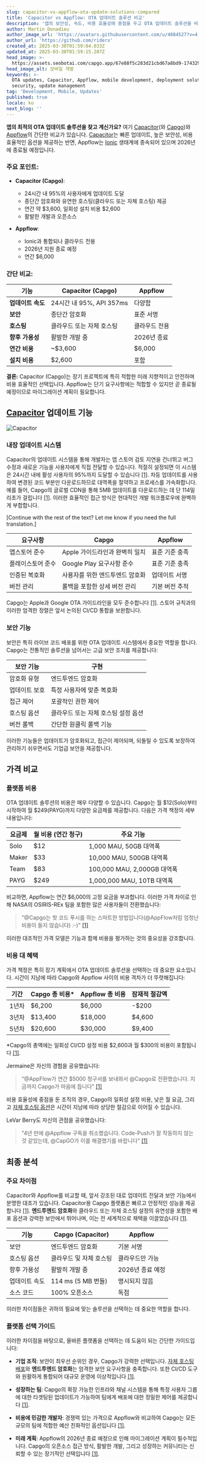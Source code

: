 ```yaml
---
slug: capacitor-vs-appflow-ota-update-solutions-compared
title: 'Capacitor vs Appflow: OTA 업데이트 솔루션 비교'
description: '앱의 보안성, 속도, 비용 효율성에 중점을 두고 OTA 업데이트 솔루션을 비교하여 가장 적합한 것을 찾으세요.'
author: Martin Donadieu
author_image_url: 'https://avatars.githubusercontent.com/u/4084527?v=4'
author_url: 'https://github.com/riderx'
created_at: 2025-03-30T01:59:04.033Z
updated_at: 2025-03-30T01:59:15.207Z
head_image: >-
  https://assets.seobotai.com/capgo.app/67e88f5c283d21cbd67a8bd9-1743299955207.jpg
head_image_alt: 모바일 개발
keywords: >-
  OTA updates, Capacitor, Appflow, mobile development, deployment solutions, app
  security, update management
tag: 'Development, Mobile, Updates'
published: true
locale: ko
next_blog: ''
---
```

**앱의 최적의 OTA 업데이트 솔루션을 찾고 계신가요?** 여기 [Capacitor](https://capacitorjs.com/)(와 [Capgo](https://capgo.app/))와 [Appflow](https://ionic.io/appflow/)의 간단한 비교가 있습니다. [Capacitor](https://capacitorjs.com/)는 빠른 업데이트, 높은 보안성, 비용 효율적인 옵션을 제공하는 반면, Appflow는 [Ionic](https://ionicframework.com/) 생태계에 종속되어 있으며 2026년에 종료될 예정입니다.

### 주요 포인트:

-   **Capacitor (Capgo)**:
    
    -   24시간 내 95%의 사용자에게 업데이트 도달
    -   종단간 암호화와 유연한 호스팅(클라우드 또는 자체 호스팅) 제공
    -   연간 약 $3,600, 일회성 설치 비용 $2,600
    -   활발한 개발과 오픈소스
-   **Appflow**:
    
    -   Ionic과 통합되나 클라우드 전용
    -   2026년 지원 종료 예정
    -   연간 $6,000

### 간단 비교:

| 기능 | Capacitor (Capgo) | Appflow |
| --- | --- | --- |
| **업데이트 속도** | 24시간 내 95%, API 357ms | 다양함 |
| **보안** | 종단간 암호화 | 표준 서명 |
| **호스팅** | 클라우드 또는 자체 호스팅 | 클라우드 전용 |
| **향후 가용성** | 활발한 개발 중 | 2026년 종료 |
| **연간 비용** | ~$3,600 | $6,000 |
| **설치 비용** | $2,600 | 포함 |

**결론:** Capacitor (Capgo)는 장기 프로젝트에 특히 적합한 미래 지향적이고 안전하며 비용 효율적인 선택입니다. Appflow는 단기 요구사항에는 적합할 수 있지만 곧 종료될 예정이므로 마이그레이션 계획이 필요합니다.

## [Capacitor](https://capacitorjs.com/) 업데이트 기능

![Capacitor](https://assets.seobotai.com/capgo.app/67e88f5c283d21cbd67a8bd9/7e137b9b90adb3934b29b03381f213c1.jpg)

### 내장 업데이트 시스템

Capacitor의 업데이트 시스템을 통해 개발자는 앱 스토어 검토 지연을 건너뛰고 버그 수정과 새로운 기능을 사용자에게 직접 전달할 수 있습니다. 적절히 설정되면 이 시스템은 24시간 내에 활성 사용자의 95%까지 도달할 수 있습니다 [\[1\]](https://capgo.app/). 차등 업데이트를 사용하여 변경된 코드 부분만 다운로드하므로 대역폭을 절약하고 프로세스를 가속화합니다. 예를 들어, Capgo의 글로벌 CDN을 통해 5MB 업데이트를 다운로드하는 데 단 114밀리초가 걸립니다 [\[1\]](https://capgo.app/). 이러한 효율적인 접근 방식은 현대적인 개발 워크플로우에 완벽하게 부합합니다.

[Continue with the rest of the text? Let me know if you need the full translation.]

| 요구사항 | Capgo | Appflow |
| --- | --- | --- |
| 앱스토어 준수 | Apple 가이드라인과 완벽히 일치 | 표준 기준 충족 |
| 플레이스토어 준수 | Google Play 요구사항 준수 | 표준 기준 충족 |
| 인증된 복호화 | 사용자를 위한 엔드투엔드 암호화 | 업데이트 서명 |
| 버전 관리 | 롤백을 포함한 상세 버전 관리 | 기본 버전 추적 |

Capgo는 Apple과 Google OTA 가이드라인을 모두 준수합니다 [\[1\]](https://capgo.app/). 스토어 규칙과의 이러한 엄격한 정렬은 앞서 논의된 CI/CD 통합을 보완합니다.

### 보안 기능

보안은 특히 라이브 코드 배포를 위한 OTA 업데이트 시스템에서 중요한 역할을 합니다. Capgo는 전통적인 솔루션을 넘어서는 고급 보안 조치를 제공합니다:

| 보안 기능 | 구현 |
| --- | --- |
| 암호화 유형 | 엔드투엔드 암호화 |
| 업데이트 보호 | 특정 사용자에 맞춘 복호화 |
| 접근 제어 | 포괄적인 권한 제어 |
| 호스팅 옵션 | 클라우드 또는 자체 호스팅 설정 옵션 |
| 버전 롤백 | 간단한 원클릭 롤백 기능 |

이러한 기능들은 업데이트가 암호화되고, 접근이 제어되며, 되돌릴 수 있도록 보장하여 관리하기 쉬우면서도 기업급 보안을 제공합니다.

## 가격 비교

### 플랫폼 비용

OTA 업데이트 솔루션의 비용은 매우 다양할 수 있습니다. Capgo는 월 $12(Solo)부터 시작하여 월 $249(PAYG)까지 다양한 요금제를 제공합니다. 다음은 가격 책정의 세부 내용입니다:

| 요금제 | 월 비용 (연간 청구) | 주요 기능 |
| --- | --- | --- |
| Solo | $12 | 1,000 MAU, 50GB 대역폭 |
| Maker | $33 | 10,000 MAU, 500GB 대역폭 |
| Team | $83 | 100,000 MAU, 2,000GB 대역폭 |
| PAYG | $249 | 1,000,000 MAU, 10TB 대역폭 |

비교하면, Appflow는 연간 $6,000의 고정 요금을 부과합니다. 이러한 가격 차이로 인해 NASA의 OSIRIS-REx 팀을 포함한 많은 사용자들이 전환했습니다:

> "@Capgo는 핫 코드 푸시를 하는 스마트한 방법입니다(@AppFlow처럼 엄청난 비용이 들지 않습니다) :-)" [\[1\]](https://capgo.app/)

이러한 대조적인 가격 모델은 기능과 함께 비용을 평가하는 것의 중요성을 강조합니다.

### 비용 대 혜택

가격 책정은 특히 장기 계획에서 OTA 업데이트 솔루션을 선택하는 데 중요한 요소입니다. 시간이 지남에 따라 Capgo와 Appflow 사이의 비용 격차가 더 뚜렷해집니다:

| 기간 | Capgo 총 비용\* | Appflow 총 비용 | 잠재적 절감액 |
| --- | --- | --- | --- |
| 1년차 | $6,200 | $6,000 | \-$200 |
| 3년차 | $13,400 | $18,000 | $4,600 |
| 5년차 | $20,600 | $30,000 | $9,400 |

\*Capgo의 총액에는 일회성 CI/CD 설정 비용 $2,600과 월 $300의 비용이 포함됩니다 [\[1\]](https://capgo.app/).

Jermaine은 자신의 경험을 공유했습니다:

> "@AppFlow가 연간 $5000 청구서를 보내와서 @Capgo로 전환했습니다. 지금까지 Capgo가 마음에 듭니다" [\[1\]](https://capgo.app/)

비용 효율성에 중점을 둔 조직의 경우, Capgo의 일회성 설정 비용, 낮은 월 요금, 그리고 [자체 호스팅 옵션](https://capgo.app/blog/self-hosted-capgo/)은 시간이 지남에 따라 상당한 절감으로 이어질 수 있습니다.

LeVar Berry도 자신의 관점을 공유했습니다:

> "4년 만에 @Appflow 구독을 취소했습니다. Code-Push가 잘 작동하지 않는 것 같았는데, @CapGO가 이를 해결했기를 바랍니다" [\[1\]](https://capgo.app/)

## 최종 분석

### 주요 차이점

Capacitor와 Appflow를 비교할 때, 앞서 강조된 대로 업데이트 전달과 보안 기능에서 분명한 대조가 있습니다. Capacitor용 Capgo 플랫폼은 빠르고 안정적인 성능을 제공합니다 [\[1\]](https://capgo.app/). **엔드투엔드 암호화**와 클라우드 또는 자체 호스팅 설정의 유연성을 포함한 배포 옵션과 강력한 보안에서 뛰어나며, 이는 전 세계적으로 채택을 이끌었습니다 [\[1\]](https://capgo.app/).

| 기능 | Capgo (Capacitor) | Appflow |
| --- | --- | --- |
| 보안 | 엔드투엔드 암호화 | 기본 서명 |
| 호스팅 옵션 | 클라우드 및 자체 호스팅 | 클라우드만 가능 |
| 향후 가용성 | 활발히 개발 중 | 2026년 종료 예정 |
| 업데이트 속도 | 114 ms (5 MB 번들) | 명시되지 않음 |
| 소스 코드 | 100% 오픈소스 | 독점 |

이러한 차이점들은 귀하의 필요에 맞는 솔루션을 선택하는 데 중요한 역할을 합니다.

### 플랫폼 선택 가이드

이러한 차이점을 바탕으로, 올바른 플랫폼을 선택하는 데 도움이 되는 간단한 가이드입니다:

-   **기업 조직**: 보안이 최우선 순위인 경우, Capgo가 강력한 선택입니다. [자체 호스팅 배포](https://capgo.app/blog/self-hosted-capgo/)와 **엔드투엔드 암호화**는 엄격한 보안 요구사항을 충족합니다. 또한 CI/CD 도구와 원활하게 통합되어 대규모 운영에 이상적입니다 [\[1\]](https://capgo.app/).
    
-   **성장하는 팀**: Capgo의 확장 가능한 인프라와 채널 시스템을 통해 특정 사용자 그룹에 대한 타겟팅된 업데이트가 가능하여 팀에게 배포에 대한 정밀한 제어를 제공합니다 [\[1\]](https://capgo.app/).
    
-   **비용에 민감한 개발자**: 경쟁력 있는 가격으로 Appflow와 비교하여 Capgo는 모든 규모의 팀에 적합한 예산 친화적인 옵션입니다 [\[1\]](https://capgo.app/).
    
-   **미래 계획**: Appflow의 2026년 종료 예정으로 인해 마이그레이션 계획이 필수적입니다. Capgo의 오픈소스 접근 방식, 활발한 개발, 그리고 성장하는 커뮤니티는 신뢰할 수 있는 장기적인 선택입니다 [\[1\]](https://capgo.app/).
